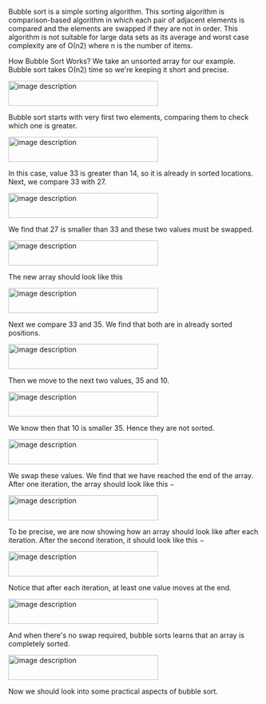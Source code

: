 Bubble sort is a simple sorting algorithm. This sorting algorithm is comparison-based algorithm in which each pair of adjacent elements is compared and the elements are swapped if they are not in order. This algorithm is not suitable for large data sets as its average and worst case complexity are of Ο(n2) where n is the number of items.

How Bubble Sort Works?
We take an unsorted array for our example. Bubble sort takes Ο(n2) time so we're keeping it short and precise.

<img src="https://www.tutorialspoint.com/data_structures_algorithms/images/bubble_sort_0.jpg" alt="image description" style="width:300px; height:50px;">

Bubble sort starts with very first two elements, comparing them to check which one is greater.

<img src="https://www.tutorialspoint.com/data_structures_algorithms/images/bubble_sort_1.jpg" alt="image description" style="width:300px; height:50px;">

In this case, value 33 is greater than 14, so it is already in sorted locations. Next, we compare 33 with 27.

<img src="https://www.tutorialspoint.com/data_structures_algorithms/images/bubble_sort_2.jpg" alt="image description" style="width:300px; height:50px;">

We find that 27 is smaller than 33 and these two values must be swapped.

<img src="https://www.tutorialspoint.com/data_structures_algorithms/images/bubble_sort_3.jpg" alt="image description" style="width:300px; height:50px;">

The new array should look like this 

<img src="https://www.tutorialspoint.com/data_structures_algorithms/images/bubble_sort_4.jpg" alt="image description" style="width:300px; height:50px;">

Next we compare 33 and 35. We find that both are in already sorted positions.

<img src="https://www.tutorialspoint.com/data_structures_algorithms/images/bubble_sort_5.jpg" alt="image description" style="width:300px; height:50px;">

Then we move to the next two values, 35 and 10.

<img src="https://www.tutorialspoint.com/data_structures_algorithms/images/bubble_sort_6.jpg" alt="image description" style="width:300px; height:50px;">

We know then that 10 is smaller 35. Hence they are not sorted.

<img src="https://www.tutorialspoint.com/data_structures_algorithms/images/bubble_sort_7.jpg" alt="image description" style="width:300px; height:50px;">

We swap these values. We find that we have reached the end of the array. After one iteration, the array should look like this −

<img src="https://www.tutorialspoint.com/data_structures_algorithms/images/bubble_sort_8.jpg" alt="image description" style="width:300px; height:50px;">

To be precise, we are now showing how an array should look like after each iteration. After the second iteration, it should look like this −

<img src="https://www.tutorialspoint.com/data_structures_algorithms/images/bubble_sort_9.jpg" alt="image description" style="width:300px; height:50px;">

Notice that after each iteration, at least one value moves at the end.

<img src="https://www.tutorialspoint.com/data_structures_algorithms/images/bubble_sort_10.jpg" alt="image description" style="width:300px; height:50px;">

And when there's no swap required, bubble sorts learns that an array is completely sorted.

<img src="https://www.tutorialspoint.com/data_structures_algorithms/images/bubble_sort_11.jpg" alt="image description" style="width:300px; height:50px;">

Now we should look into some practical aspects of bubble sort.